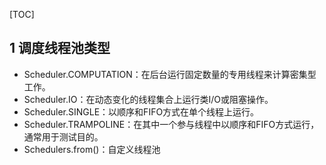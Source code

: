 [TOC]

## 1 调度线程池类型

- Scheduler.COMPUTATION：在后台运行固定数量的专用线程来计算密集型工作。
- Scheduler.IO：在动态变化的线程集合上运行类I/O或阻塞操作。
- Scheduler.SINGLE：以顺序和FIFO方式在单个线程上运行。
- Scheduler.TRAMPOLINE：在其中一个参与线程中以顺序和FIFO方式运行，通常用于测试目的。
- Schedulers.from()：自定义线程池